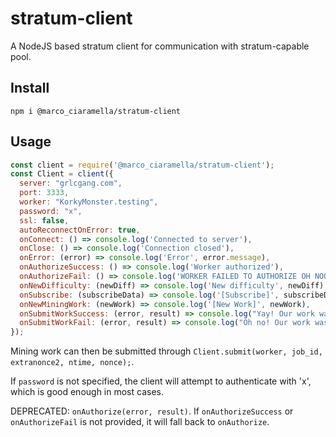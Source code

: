 # stratum-client
A NodeJS based stratum client for communication with stratum-capable pool.

## Install
`npm i @marco_ciaramella/stratum-client`

## Usage
```javascript
const client = require('@marco_ciaramella/stratum-client');
const Client = client({
  server: "grlcgang.com",
  port: 3333,
  worker: "KorkyMonster.testing",
  password: "x",
  ssl: false,
  autoReconnectOnError: true,
  onConnect: () => console.log('Connected to server'),
  onClose: () => console.log('Connection closed'),
  onError: (error) => console.log('Error', error.message),
  onAuthorizeSuccess: () => console.log('Worker authorized'),
  onAuthorizeFail: () => console.log('WORKER FAILED TO AUTHORIZE OH NOOOOOO'),
  onNewDifficulty: (newDiff) => console.log('New difficulty', newDiff),
  onSubscribe: (subscribeData) => console.log('[Subscribe]', subscribeData),
  onNewMiningWork: (newWork) => console.log('[New Work]', newWork),
  onSubmitWorkSuccess: (error, result) => console.log("Yay! Our work was accepted!"),
  onSubmitWorkFail: (error, result) => console.log("Oh no! Our work was refused because: " + error)
});
```

Mining work can then be submitted through `Client.submit(worker, job_id, extranonce2, ntime, nonce);`.

If `password` is not specified, the client will attempt to authenticate with 'x', which is good enough in most cases.

DEPRECATED: `onAuthorize(error, result)`. If `onAuthorizeSuccess` or `onAuthorizeFail` is not provided, it will fall back to `onAuthorize`.
